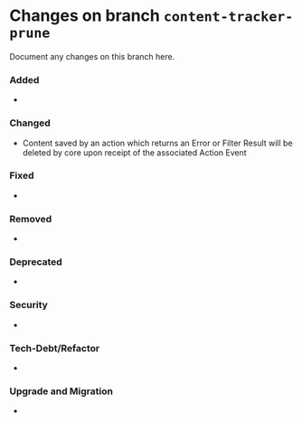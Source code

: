 # Changes on branch `content-tracker-prune`
Document any changes on this branch here.
### Added
- 

### Changed
- Content saved by an action which returns an Error or Filter Result will be deleted by core upon receipt of the associated Action Event

### Fixed
- 

### Removed
- 

### Deprecated
- 

### Security
- 

### Tech-Debt/Refactor
- 

### Upgrade and Migration
- 
